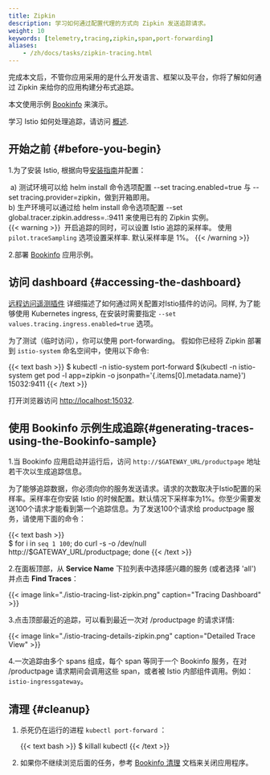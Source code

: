 ```yaml
---
title: Zipkin
description: 学习如何通过配置代理的方式向 Zipkin 发送追踪请求。
weight: 10
keywords: [telemetry,tracing,zipkin,span,port-forwarding]
aliases:
    - /zh/docs/tasks/zipkin-tracing.html
---
```


完成本文后，不管你应用采用的是什么开发语言、框架以及平台，你将了解如何通过 Zipkin 来给你的应用构建分布式追踪。

本文使用示例 [Bookinfo](/zh/docs/examples/bookinfo/) 来演示。

学习 Istio 如何处理追踪，请访问 [概述](../overview/).

## 开始之前 {#before-you-begin}

1.为了安装 Istio, 根据向导[安装指南](/zh/docs/setup/install/istioctl)并配置：

​      a) 测试环境可以给 helm install 命令选项配置 --set tracing.enabled=true 与 --set tracing.provider=zipkin，做到开箱即用。
​    
​     b) 生产环境可以通过给 helm install 命令选项配置 --set global.tracer.zipkin.address=<zipkin-collector-service>.<zipkin-collector-namespace>:9411 来使用已有的 Zipkin 实例。
​    
{{< warning >}}
​    开启追踪的同时，可以设置 Istio 追踪的采样率。
​    使用 `pilot.traceSampling` 选项设置采样率. 默认采样率是 1%。
{{< /warning >}}
​    

2.部署 [Bookinfo](/docs/examples/bookinfo/#deploying-the-application) 应用示例。

## 访问 dashboard {#accessing-the-dashboard}

[远程访问遥测插件](/zh/docs/tasks/observability/gateways) 详细描述了如何通过网关配置对Istio插件的访问。同样, 为了能够使用 Kubernetes ingress, 在安装时需要指定 `--set values.tracing.ingress.enabled=true` 选项。

为了测试（临时访问），你可以使用 port-forwarding。 假如你已经将 Zipkin 部署到 `istio-system`  命名空间中，使用以下命令:

{{< text bash >}}
$ kubectl -n istio-system port-forward $(kubectl -n istio-system get pod -l app=zipkin -o jsonpath='{.items[0].metadata.name}') 15032:9411
{{< /text >}}

打开浏览器访问 [http://localhost:15032](http://localhost:15032).

## 使用 Bookinfo 示例生成追踪{#generating-traces-using-the-Bookinfo-sample}

1.当 Bookinfo 应用启动并运行后，访问 `http://$GATEWAY_URL/productpage` 地址若干次以生成追踪信息。

为了能够追踪数据，你必须向你的服务发送请求。请求的次数取决于Istio配置的采样率。采样率在你安装 Istio 的时候配置。默认情况下采样率为1%。你至少需要发送100个请求才能看到第一个追踪信息。为了发送100个请求给 productpage 服务，请使用下面的命令：

{{< text bash >}}  
$ for i in `seq 1 100`; do curl -s -o /dev/null http://$GATEWAY_URL/productpage; done
{{< /text >}}

2.在面板顶部，从 **Service Name** 下拉列表中选择感兴趣的服务 (或者选择 'all')  并点击
**Find Traces**：

{{< image link="./istio-tracing-list-zipkin.png" caption="Tracing Dashboard" >}}

3.点击顶部最近的追踪，可以看到最近一次对 /productpage 的请求详情:

{{< image link="./istio-tracing-details-zipkin.png" caption="Detailed Trace View" >}}
    

4.一次追踪由多个 spans 组成，每个 span 等同于一个 Bookinfo 服务，在对 /productpage 请求期间会调用这些 span，或者被 Istio 内部组件调用。例如：`istio-ingressgateway`。

## 清理 {#cleanup}

1.  杀死仍在运行的进程 `kubectl port-forward` ：

    {{< text bash >}}
    $ killall kubectl
    {{< /text >}}

1.  如果你不继续浏览后面的任务，参考
    [Bookinfo 清理](/zh/docs/examples/bookinfo/#cleanup) 文档来关闭应用程序。

